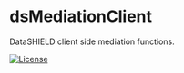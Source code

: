 # dsMediationClient
DataSHIELD client side mediation functions.

[![License](https://img.shields.io/badge/license-GPLv3-blue.svg)](https://www.gnu.org/licenses/gpl-3.0.html)
